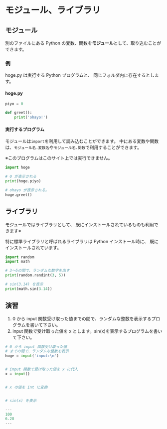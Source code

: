 # モジュール、ライブラリ

## モジュール

別のファイルにある Python の変数、関数を**モジュール**として、取り込むことができます。

### 例

hoge.py は実行する Python プログラムと、
同じフォルダ内に存在するとします。

#### hoge.py

```py
piyo = 0

def greet():
    print('ohayo!')
```

#### 実行するプログラム

モジュールは`import`を利用して読み込むことができます。
中にある変数や関数は、`モジュール名.変数名`や`モジュール名.関数`で利用することができます。

※このプログラムはこのサイト上では実行できません。

```py
import hoge

# 0 が表示される
print(hoge.piyo)

# ohayo が表示される。
hoge.greet()
```

## ライブラリ

モジュールではライブラリとして、
既にインストールされているものも利用できます※

特に標準ライブラリと呼ばれるライブラリは Python インストール時に、
既にインストールされています。

```py
import random
import math

# 3〜5の間で、ランダムな数字を出す
print(random.randint(3, 5))

# sin(3.14) を表示
print(math.sin(3.14))
```

## 演習

1. 0 から input 関数受け取った値までの間で、ランダムな整数を表示するプログラムを書いて下さい。
2. input 関数で受け取った値を x とします。sin(x)を表示するプログラムを書いて下さい。

```py
# 0 から input 関数受け取った値
# までの間で、ランダムな整数を表示
hoge = input('input:\n')


# input 関数で受け取った値を x に代入
x = input()


# x の値を int に変換


# sin(x) を表示

---
100
6.28
---
```
